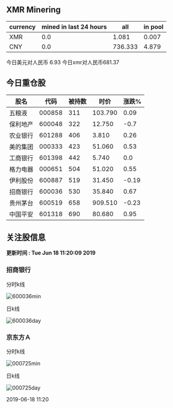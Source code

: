 ## XMR Minering

|currency|mined in last 24 hours|all|in pool|
|---|---|---|---|
|XMR|0.0|1.081|0.007|
|CNY|0.0|736.333|4.879|

今日美元对人民币 6.93	今日xmr对人民币681.37


## 今日重仓股 

|股名|代码|被持数|时价|涨跌%|
|---|---|---|---|---|
|五粮液|000858|311|103.790|0.09|
|保利地产|600048|322|12.750|-0.7|
|农业银行|601288|406|3.810|0.26|
|美的集团|000333|423|51.060|0.53|
|工商银行|601398|442|5.740|0.0|
|格力电器|000651|504|51.020|0.55|
|伊利股份|600887|519|31.450|-0.19|
|招商银行|600036|530|35.840|0.67|
|贵州茅台|600519|658|909.510|-0.23|
|中国平安|601318|690|80.680|0.95|

## 关注股信息
**更新时间 : Tue Jun 18 11:20:09 2019**
### 招商银行 
分时k线

![600036min](http://image.sinajs.cn/newchart/min/n/sh600036.gif)

日k线

![600036day](http://image.sinajs.cn/newchart/daily/n/sh600036.gif)

### 京东方Ａ 
分时k线

![000725min](http://image.sinajs.cn/newchart/min/n/sz000725.gif)

日k线

![000725day](http://image.sinajs.cn/newchart/daily/n/sz000725.gif)

2019-06-18 11:20